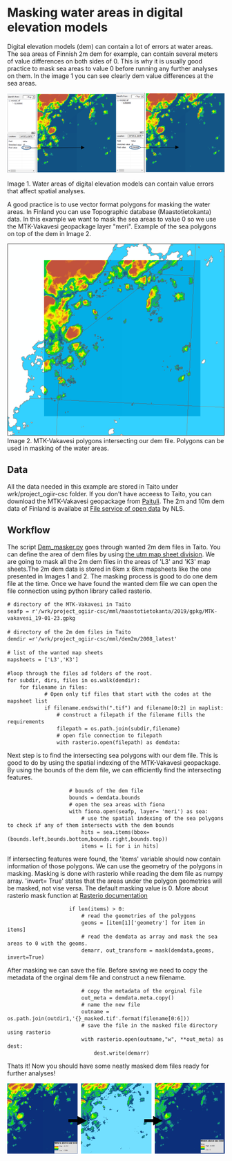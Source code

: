 # Masking water areas in digital elevation models

Digital elevation models (dem) can contain a lot of errors at water areas. The sea areas of Finnish 2m dem for example, can contain several meters of value differences on both sides of 0. This is why it is usually good practice to mask sea areas to value 0 before running any further analyses on them. In the image 1 you can see clearly dem value differences at the sea areas.

<img src='https://github.com/geoportti/DEM-masking-with-sea-polygons/blob/master/images/value_difference.png'>

Image 1. Water areas of digital elevation models can contain value errors that affect spatial analyses. 

A good practice is to use vector format polygons for masking the water areas. In Finland you can use Topographic database (Maastotietokanta) data. In this example we want to mask the sea areas to value 0 so we use the MTK-Vakavesi geopackage layer "meri". Example of the sea polygons on top of the dem in Image 2.

<img src='https://github.com/geoportti/DEM-masking-with-sea-polygons/blob/master/images/sea_polygons.PNG'>
Image 2. MTK-Vakavesi polygons intersecting our dem file. Polygons can be used in masking of the water areas.

## Data
All the data needed in this example are stored in Taito under wrk/project_ogiir-csc folder. 
If you don't have acceess to Taito, you can download the MTK-Vakavesi geopackage from [Paituli][1].
The 2m and 10m dem data of Finland is availabe at [File service of open data][2] by NLS. 

## Workflow
The script [Dem_masker.py][5] goes through wanted 2m dem files in Taito. You can define the area of dem files by using [the utm map sheet division][3]. We are going to mask all the 2m dem files in the areas of 'L3' and 'K3' map sheets.The 2m dem data is stored in 6km x 6km mapsheets like the one presented in Images 1 and 2. The masking process is good to do one dem file at the time. Once we have found the wanted dem file we can open the file connection using python library called rasterio.

```pythonscript
# directory of the MTK-Vakavesi in Taito
seafp = r'/wrk/project_ogiir-csc/mml/maastotietokanta/2019/gpkg/MTK-vakavesi_19-01-23.gpkg

# directory of the 2m dem files in Taito
demdir =r'/wrk/project_ogiir-csc/mml/dem2m/2008_latest'

# list of the wanted map sheets
mapsheets = ['L3','K3']

#loop through the files ad folders of the root. 
for subdir, dirs, files in os.walk(demdir): 
    for filename in files:
            # Open only tif files that start with the codes at the mapsheet list
            if filename.endswith(".tif") and filename[0:2] in maplist:
                # construct a filepath if the filename fills the requirements
                filepath = os.path.join(subdir,filename)
                # open file connection to filepath
                with rasterio.open(filepath) as demdata:
```
Next step is to find the intersecting sea polygons with our dem file. This is good to do by using the spatial indexing of the MTK-Vakavesi geopackage. By using the bounds of the dem file, we can efficiently find the intersecting features. 

```pythonscript
                    # bounds of the dem file
                    bounds = demdata.bounds
                    # open the sea areas with fiona 
                    with fiona.open(seafp, layer= 'meri') as sea:
                        # use the spatial indexing of the sea polygons to check if any of them intersects with the dem bounds 
                        hits = sea.items(bbox=(bounds.left,bounds.bottom,bounds.right,bounds.top))
                        items = [i for i in hits]
```
If intersecting features were found, the 'items' variable should now contain information of those polygons. We can use the geometry of the polygons in masking. Masking is done with rasterio while reading the dem file as numpy array. 'invert= True' states that the areas under the polygon geometries will be masked, not vise versa. The default masking value is 0. More about rasterio mask function at [Rasterio documentation][4]

``` pythonscript
                    if len(items) > 0:
                        # read the geometries of the polygons
                        geoms = [item[1]['geometry'] for item in items]
                        # read the demdata as array and mask the sea areas to 0 with the geoms. 
                        demarr, out_transform = mask(demdata,geoms, invert=True)
```
After masking we can save the file. Before saving we need to copy the metadata of the orginal dem file and construct a new filename. 

```pythonscript
                        # copy the metadata of the orginal file
                        out_meta = demdata.meta.copy()
                        # name the new file 
                        outname = os.path.join(outdir1,'{}_masked.tif'.format(filename[0:6]))
                        # save the file in the masked file directory using rasterio
                        with rasterio.open(outname,"w", **out_meta) as dest:
                            dest.write(demarr)
```  
Thats it! Now you should have some neatly masked dem files ready for further analyses!

<img src="https://github.com/geoportti/DEM-masking-with-sea-polygons/blob/master/images/process.png">

[1]:https://avaa.tdata.fi/web/paituli/latauspalvelu?data_id=mml_maasto_10k_2019_gpkg_euref
[2]:https://tiedostopalvelu.maanmittauslaitos.fi/tp/kartta?lang=en
[3]:https://www.maanmittauslaitos.fi/sites/maanmittauslaitos.fi/files/old/UTM_lehtijakopdf.pdf
[4]:https://rasterio.readthedocs.io/en/stable/topics/masking-by-shapefile.html
[5]:https://github.com/geoportti/DEM-masking-with-sea-polygons/blob/master/Dem_masker.py
